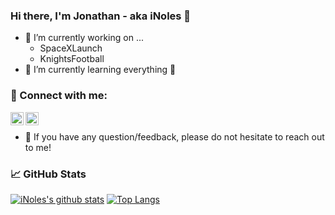 ### Hi there, I'm Jonathan - aka iNoles 👋 

- 🔭 I’m currently working on ...
  - SpaceXLaunch
  - KnightsFootball
- 🌱 I’m currently learning everything 🤣

### 🤝 Connect with me:

<a href="https://www.linkedin.com/in/yushi95/"><img align="left" src="https://raw.githubusercontent.com/yushi1007/yushi1007/main/images/linkedin.svg" alt="Yu Shi | LinkedIn" width="21px"/></a>
<a href="https://instagram.com/yushi.95"><img align="left" src="https://raw.githubusercontent.com/yushi1007/yushi1007/main/images/instagram.svg" alt="Yu Shi | Instagram" width="21px"/></a>
</br>
- 💬 If you have any question/feedback, please do not hesitate to reach out to me!

### 📈 GitHub Stats

[![iNoles's github stats](https://github-readme-stats.vercel.app/api?username=inoles&line_height=40)](https://github.com/inoles)
[![Top Langs](https://github-readme-stats.vercel.app/api/top-langs/?username=inoles)](https://github.com/inoles)
